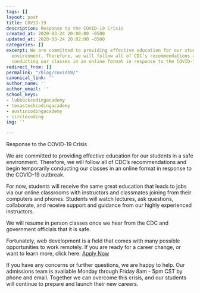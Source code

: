 ```yaml
---
tags: []
layout: post
title: COVID-19
description: Response to the COVID-19 Crisis
created_at: 2020-03-24 20:00:00 -0500
updated_at: 2020-03-24 20:02:00 -0500
categories: []
excerpt: We are committed to providing effective education for our students in a safe
  environment. Therefore, we will follow all of CDC’s recommendations and begin temporarily
  conducting our classes in an online format in response to the COVID-19 outbreak.
redirect_from: []
permalink: "/blog/covid19/"
canonical_link: ''
author_name: ''
author_email: ''
school_keys:
- lubbockcodingacademy
- texastechcodingacademy
- austincodingacademy
- circlecoding
img: ''

---
```

Response to the COVID-19 Crisis

We are committed to providing effective education for our students in a safe environment. Therefore, we will follow all of CDC’s recommendations and begin temporarily conducting our classes in an online format in response to the COVID-19 outbreak.

For now, students will receive the same great education that leads to jobs via our online classrooms with instructors and classmates joining from their computers and phones. Students will watch lectures, ask questions, collaborate, and receive support and guidance from our highly experienced instructors.

We will resume in person classes once we hear from the CDC and government officials that it is safe.

Fortunately, web development is a field that comes with many possible opportunities to work remotely. If you are ready for a career change, or want to learn more, click here: [Apply Now](/apply/ "Apply Now")

If you have any concerns or further questions, we are happy to help. Our admissions team is available Monday through Friday 8am - 5pm CST by phone and email. Together we can overcome this crisis, and our students will continue to prepare and launch their new careers.
